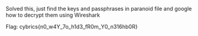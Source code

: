 Solved this, just find the keys and passphrases in paranoid file and google how to decrypt them using Wireshark

Flag: cybrics{n0_w4Y_7o_h1d3_fR0m_Y0_n316hb0R}
